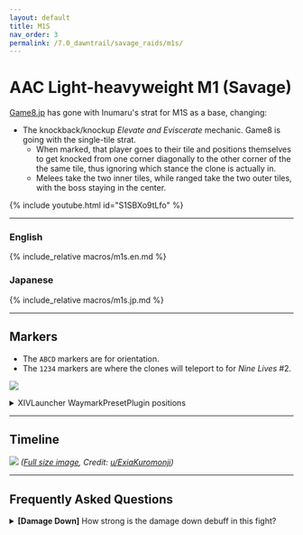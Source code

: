 ```yaml
---
layout: default
title: M1S
nav_order: 3
permalink: /7.0_dawntrail/savage_raids/m1s/
---
```


# AAC Light-heavyweight M1 (Savage)

[Game8.jp](https://game8.jp/ff14/630292) has gone with Inumaru's strat for M1S as
a base, changing:

- The knockback/knockup *Elevate and Eviscerate* mechanic. Game8 is going with
  the single-tile strat.
  - When marked, that player goes to their tile and positions themselves to get 
    knocked from one corner diagonally to the other corner of the the same
    tile, thus ignoring which stance the clone is actually in.
  - Melees take the two inner tiles, while ranged take the two outer tiles,
    with the boss staying in the center.

{% include youtube.html id="S1SBXo9tLfo" %}

---

### English

{% include_relative macros/m1s.en.md %}

### Japanese

{% include_relative macros/m1s.jp.md %}

---

## Markers

- The `ABCD` markers are for orientation.
- The `1234` markers are where the clones will teleport to for *Nine Lives* #2.

![]({{site.baseurl}}/images/7.0_dawntrail/m1s/markers.jpg)
<details markdown=block>
<summary>XIVLauncher WaymarkPresetPlugin positions</summary>

```json
{
  "Name":"M1S",
  "MapID":986,
  "A":{"X":100.0,"Y":0.0,"Z":90.0,"ID":0,"Active":true},
  "B":{"X":110.0,"Y":0.0,"Z":100.0,"ID":1,"Active":true},
  "C":{"X":100.0,"Y":0.0,"Z":110.0,"ID":2,"Active":true},
  "D":{"X":90.0,"Y":0.0,"Z":100.0,"ID":3,"Active":true},
  "One":{"X":110.0,"Y":0.0,"Z":95.0,"ID":4,"Active":true},
  "Two":{"X":110.0,"Y":0.0,"Z":105.0,"ID":5,"Active":true},
  "Three":{"X":90.0,"Y":0.0,"Z":105.0,"ID":6,"Active":true},
  "Four":{"X":90.0,"Y":0.0,"Z":95.0,"ID":7,"Active":true}
}
```

</details>

---

## Timeline
![](https://lh3.googleusercontent.com/pw/AP1GczP1CwLInp0122ZHqTP_P2JW05I9TA7BRRlCpPkw5yakP6dAlVQ_pWGjAUViTxxR1E4fMt1rCVbSiph4bWsor_G811520ttjiujXImRpsXhJYi9WxjikjnRppuWPrB_UwsTRHeynjGfarc4J9VUGf6RO=w1771-h813-s-no-gm?authuser=0)
*([Full size image](https://lh3.googleusercontent.com/pw/AP1GczP1CwLInp0122ZHqTP_P2JW05I9TA7BRRlCpPkw5yakP6dAlVQ_pWGjAUViTxxR1E4fMt1rCVbSiph4bWsor_G811520ttjiujXImRpsXhJYi9WxjikjnRppuWPrB_UwsTRHeynjGfarc4J9VUGf6RO=w1771-h813-s-no-gm?authuser=0), Credit: [u/ExiaKuromonji](https://www.reddit.com/r/ffxiv/comments/1eg0ugu/m1s_timeline_spoiler_70/))*

---

## Frequently Asked Questions

<details markdown=block>
<summary><b>[Damage Down]</b> How strong is the damage down debuff in this 
fight?</summary>
<table>
  <tr>
    <td>
      <p>The Damage Down debuff in this encounter lowers a player's damage by 
      <b>25%</b> for 30 seconds.</p>
    </td>
  </tr>
</table>
</details>

<script data-goatcounter="https://tuufless.goatcounter.com/count"
        async src="//gc.zgo.at/count.js"></script>
